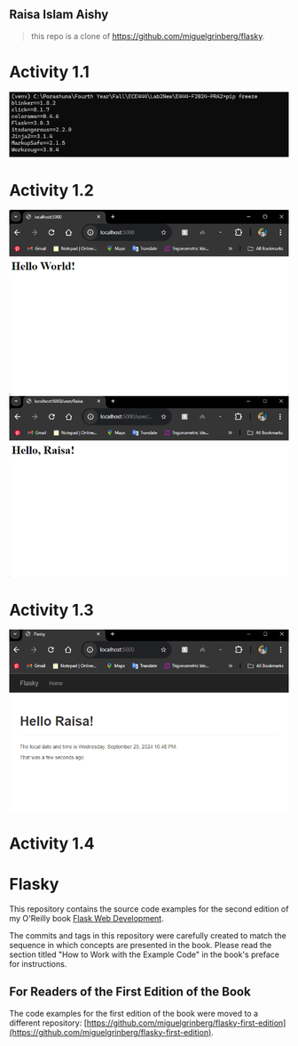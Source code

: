 ## Raisa Islam Aishy
> this repo is a clone of https://github.com/miguelgrinberg/flasky. 

# Activity 1.1
![Screenshot showing packages installed in the virtual environment](/assets/img/image-2.png)

# Activity 1.2
![Screenshot of Hello World flask app index route](/assets/img/image.png)
![Screenshot of flask app with dynamic route by user name](/assets/img/image-1.png)

# Activity 1.3
![Screenshot of flask app with bootstrap and moment extension implementation](/assets/img/image-3.png)

# Activity 1.4

Flasky
======

This repository contains the source code examples for the second edition of my O'Reilly book [Flask Web Development](http://www.flaskbook.com).

The commits and tags in this repository were carefully created to match the sequence in which concepts are presented in the book. Please read the section titled "How to Work with the Example Code" in the book's preface for instructions.

For Readers of the First Edition of the Book
--------------------------------------------

The code examples for the first edition of the book were moved to a different repository: [https://github.com/miguelgrinberg/flasky-first-edition](https://github.com/miguelgrinberg/flasky-first-edition).
